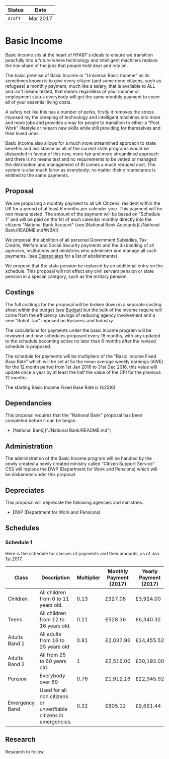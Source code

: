 |Status|Date|
|---|---|
| `draft` | Mar 2017 |

# Basic Income
Basic income sits at the heart of HFABT's ideals to ensure we transition peacfully into a future where technology and intelligent machines replace the lion share of the jobs that people hold dear and rely on.

The basic premise of Basic Income or "Universal Basic Income" as its sometimes known is to give every citizen (and some none citizens, such as refugees) a monthly payment, much like a salary, that is available to ALL and isn't means tested, that means regardless of your income or employment status everybody will get the same monthly payment to cover all of your essential living costs.

A safety net like this has a number of perks, firstly it removes the stress imposed my the creeping of technology and intelligent machines into more and more jobs and provides a way for people to transition to either a "Post Work" lifestyle or relearn new skills while still providing for themselves and their loved ones.

Basic Income also allows for a much more streamlined approach to state benefits and assistance as all of the current state programs would be disbanded in favour of this new, more fair and more streamlined approach and there is no means test and no requirements to be vetted or managed the distribution and management of BI comes a much reduced cost. The system is also much fairer as everybody, no matter their circumstance is entitled to the same payments.

## Proposal
We are proposing a monthly payment to all UK Citizens, resident within the UK for a period of at least 6 months per calender year. This payment will be non means tested. The amount of the payment will be based on "Schedule 1" and will be paid on the 1st of each calendar monthly directly into the citizens "National Bank Account" (see [National Bank Accounts](./National Bank/README.md#NBA))

We proposal the abolition of all personal Government Subsidies, Tax Credits, Welfare and Social Security payments and the disbanding of all agencies, institutions and ministries who administer and manage all such payments. (see [Depreciates](#Depreciates) for a list of abolishments)

We propose that the state pension be replaced by an additional entry on the schedule. This proposal will not effect any civil servant pension or state pension in a special category, such as the military pension.

## Costings
The full costings for the proposal will be broken down in a separate costing sheet within the budget (see [Budget](./Budget/README.md)) but the bulk of the income require will come from the efficiency savings of reducing agency involvement and a new "Robot Tax" imposed on Business and Industry.

The calculations for payments under the basic income program will be reviewed and new schedules proposed every 18 months, with any updated to the schedule becoming active no later than 6 months after the revised schedule is proposed.

The schedule for payments will be multipliers of the "Basic Income Fixed Base Rate" which will be set at 5x the mean average weekly earnings (AWE) for the 12 month period from 1st Jan 2016 to 31st Dec 2016, this value will update once a year by at least the half the value of the CPI for the previous 12 months.

The starting Basic Income Fixed Base Rate is (£2516)

## Dependancies
This proposal requires that the "National Bank" proposal has been completed before it can be began.

- [National Bank]("./National Bank/README.md")

## Administration
The administration of the Basic Income program will be handled by the newly created a newly created ministry called "Citizen Support Service" CSS will replace the DWP (Department for Work and Pensions) which will be disbanded under this proposal.

## Depreciates
This proposal will deprecate the following agencies and ministries.

- DWP (Department for Work and Pensions)

## Schedules

### Schedule 1

Here is the schedule for classes of payments and their amounts, as of Jan 1st 2017.

| Class | Description | Multiplier | Monthly Payment (2017) | Yearly Payment (2017) |
|---|---|---|---|---|
| Children | All children from 0 to 11 years old. | 0.13 | £327.08 | £3,924.00 |
| Teens | All children from 12 to 16 years old. | 0.21 | £528.36 | £6,340.32 |
| Adults Band 1 | All adults from 16 to 25 years old | 0.81 | £2,037.96| £24,455.52 |
| Adults Band 2 | All from 25 to 60 years old. | 1 | £2,516.00 | £30,192.00 |
| Pension | Everybody over 60 | 0.76 | £1,912.16 | £22,945.92 |
| Emergency Band | Used for all non citizens or unverifiable citizens in emergencies. | 0.32 | £805.12 | £9,661.44 |


## Research
Research to follow.
